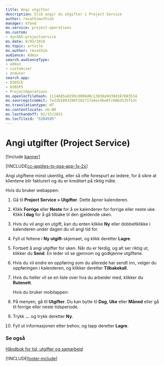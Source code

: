 ```yaml
---
title: Angi utgifter
description: Slik angir du utgifter i Project Service
author: revathimuthiah
manager: kfend
ms.service: project-operations
ms.custom:
- dyn365-projectservice
ms.date: 8/03/2018
ms.topic: article
ms.author: revathim
audience: Admin
search.audienceType:
- admin
- customizer
- enduser
search.app:
- D365CE
- D365PS
- ProjectOperations
ms.openlocfilehash: 1114685a8299c0096d0c13830a9d39d187883534
ms.sourcegitcommit: fa32b1893286f20271fa4ec4be8fc68bd135f53c
ms.translationtype: HT
ms.contentlocale: nb-NO
ms.lasthandoff: 02/15/2021
ms.locfileid: "5284595"
---
```

# <a name="enter-expenses-project-service"></a>Angi utgifter (Project Service)

[!include [banner](../includes/psa-now-project-operations.md)]

[!INCLUDE[cc-applies-to-psa-app-1x-2x](../includes/cc-applies-to-psa-app-1x-2x.md)]

Angi utgiftene minst ukentlig, eller så ofte forespurt av ledere, for å sikre at klientene blir fakturert og du er kreditert på riktig måte.  
  
 Hvis du bruker webappen:  
  
1. Gå til **Project Service > Utgifter**. Dette åpner kalenderen.  
  
2. Klikk **Forrige** eller **Neste** for å se kalenderen for forrige eller neste uke. Klikk **I dag** for å gå tilbake til den gjeldende uken.  
  
3. Hvis du vil angi en utgift, kan du enten klikke **Ny** eller dobbeltklikke i kalenderen under dagen du vil angi tid for.  
  
4. Fyll ut feltene i **Ny utgift**-skjemaet, og klikk deretter **Lagre**.  
  
5. Fortsett å angi utgifter for uken. Når du er ferdig, og alt ser riktig ut, klikker du **Send**. En leder vil se gjennom og godkjenne utgiftene.  
  
6. Hvis du vil endre en oppføring som du allerede har sendt inn, velger du oppføringen i kalenderen, og klikker deretter **Tilbakekall**.  
  
7. Hvis du heller vil se en liste over hva du arbeider med, klikker du **Rutenett**.  
  
   Hvis du bruker mobilappen:  
  
8. På menyen, gå til **Utgifter**.     Du kan bytte til **Dag**, **Uke** eller **Måned** eller gå til forrige eller neste tidsperiode.  
  
9. Trykk **…** og trykk deretter **Ny**.  
  
10. Fyll ut informasjonen etter behov, og tapp deretter **Lagre**.  
  
### <a name="see-also"></a>Se også  
 [Håndbok for tid, utgifter og samarbeid](../psa/time-expense-collaboration-guide.md)


[!INCLUDE[footer-include](../includes/footer-banner.md)]